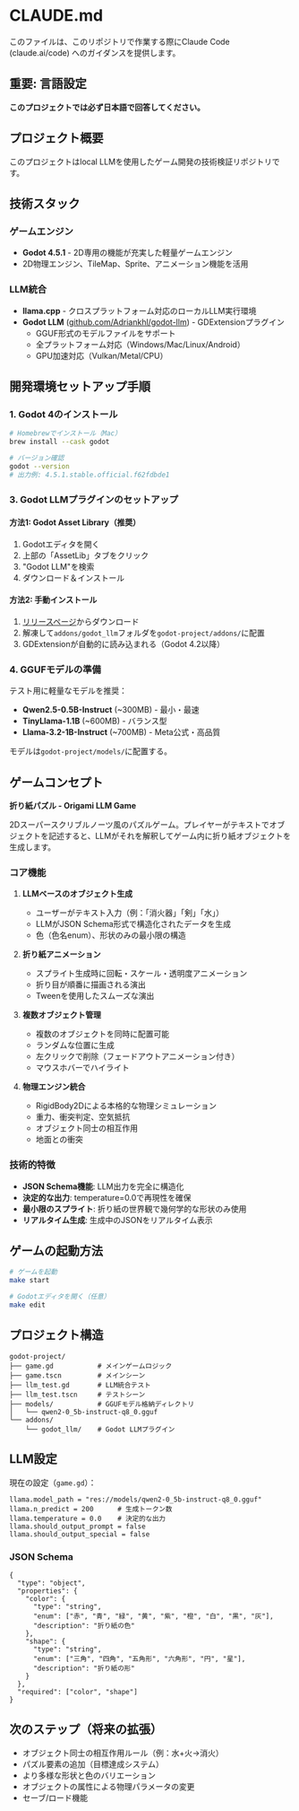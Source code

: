 # CLAUDE.md

このファイルは、このリポジトリで作業する際にClaude Code (claude.ai/code) へのガイダンスを提供します。

## 重要: 言語設定

**このプロジェクトでは必ず日本語で回答してください。**

## プロジェクト概要

このプロジェクトはlocal LLMを使用したゲーム開発の技術検証リポジトリです。

## 技術スタック

### ゲームエンジン
- **Godot 4.5.1** - 2D専用の機能が充実した軽量ゲームエンジン
- 2D物理エンジン、TileMap、Sprite、アニメーション機能を活用

### LLM統合
- **llama.cpp** - クロスプラットフォーム対応のローカルLLM実行環境
- **Godot LLM** ([github.com/Adriankhl/godot-llm](https://github.com/Adriankhl/godot-llm)) - GDExtensionプラグイン
  - GGUF形式のモデルファイルをサポート
  - 全プラットフォーム対応（Windows/Mac/Linux/Android）
  - GPU加速対応（Vulkan/Metal/CPU）

## 開発環境セットアップ手順

### 1. Godot 4のインストール

```bash
# Homebrewでインストール（Mac）
brew install --cask godot

# バージョン確認
godot --version
# 出力例: 4.5.1.stable.official.f62fdbde1
```

### 3. Godot LLMプラグインのセットアップ

#### 方法1: Godot Asset Library（推奨）
1. Godotエディタを開く
2. 上部の「AssetLib」タブをクリック
3. "Godot LLM"を検索
4. ダウンロード＆インストール

#### 方法2: 手動インストール
1. [リリースページ](https://github.com/Adriankhl/godot-llm/releases)からダウンロード
2. 解凍して`addons/godot_llm`フォルダを`godot-project/addons/`に配置
3. GDExtensionが自動的に読み込まれる（Godot 4.2以降）

### 4. GGUFモデルの準備

テスト用に軽量なモデルを推奨：

- **Qwen2.5-0.5B-Instruct** (~300MB) - 最小・最速
- **TinyLlama-1.1B** (~600MB) - バランス型
- **Llama-3.2-1B-Instruct** (~700MB) - Meta公式・高品質

モデルは`godot-project/models/`に配置する。

## ゲームコンセプト

**折り紙パズル - Origami LLM Game**

2Dスーパースクリブルノーツ風のパズルゲーム。プレイヤーがテキストでオブジェクトを記述すると、LLMがそれを解釈してゲーム内に折り紙オブジェクトを生成します。

### コア機能

1. **LLMベースのオブジェクト生成**
   - ユーザーがテキスト入力（例：「消火器」「剣」「水」）
   - LLMがJSON Schema形式で構造化されたデータを生成
   - 色（色名enum）、形状のみの最小限の構造

2. **折り紙アニメーション**
   - スプライト生成時に回転・スケール・透明度アニメーション
   - 折り目が順番に描画される演出
   - Tweenを使用したスムーズな演出

3. **複数オブジェクト管理**
   - 複数のオブジェクトを同時に配置可能
   - ランダムな位置に生成
   - 左クリックで削除（フェードアウトアニメーション付き）
   - マウスホバーでハイライト

4. **物理エンジン統合**
   - RigidBody2Dによる本格的な物理シミュレーション
   - 重力、衝突判定、空気抵抗
   - オブジェクト同士の相互作用
   - 地面との衝突

### 技術的特徴

- **JSON Schema機能**: LLM出力を完全に構造化
- **決定的な出力**: temperature=0.0で再現性を確保
- **最小限のスプライト**: 折り紙の世界観で幾何学的な形状のみ使用
- **リアルタイム生成**: 生成中のJSONをリアルタイム表示

## ゲームの起動方法

```bash
# ゲームを起動
make start

# Godotエディタを開く（任意）
make edit
```

## プロジェクト構造

```
godot-project/
├── game.gd           # メインゲームロジック
├── game.tscn         # メインシーン
├── llm_test.gd       # LLM統合テスト
├── llm_test.tscn     # テストシーン
├── models/           # GGUFモデル格納ディレクトリ
│   └── qwen2-0_5b-instruct-q8_0.gguf
└── addons/
    └── godot_llm/    # Godot LLMプラグイン
```

## LLM設定

現在の設定（`game.gd`）：

```gdscript
llama.model_path = "res://models/qwen2-0_5b-instruct-q8_0.gguf"
llama.n_predict = 200      # 生成トークン数
llama.temperature = 0.0    # 決定的な出力
llama.should_output_prompt = false
llama.should_output_special = false
```

### JSON Schema

```gdscript
{
  "type": "object",
  "properties": {
    "color": {
      "type": "string",
      "enum": ["赤", "青", "緑", "黄", "紫", "橙", "白", "黒", "灰"],
      "description": "折り紙の色"
    },
    "shape": {
      "type": "string",
      "enum": ["三角", "四角", "五角形", "六角形", "円", "星"],
      "description": "折り紙の形"
    }
  },
  "required": ["color", "shape"]
}
```

## 次のステップ（将来の拡張）

- オブジェクト同士の相互作用ルール（例：水+火→消火）
- パズル要素の追加（目標達成システム）
- より多様な形状と色のバリエーション
- オブジェクトの属性による物理パラメータの変更
- セーブ/ロード機能
